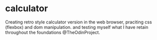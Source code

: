 # calculator
Creating retro style calculator version in the web browser, praciting css (flexbox) and dom manipulation. and testing myself what I have retain throughout the foundations @TheOdinProject.
